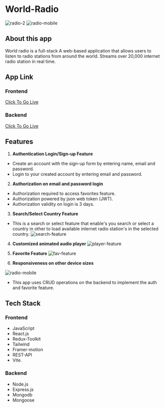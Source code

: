 # World-Radio

![radio-2](https://user-images.githubusercontent.com/104119055/232251744-28a00ff6-1cfe-4c71-86d6-515de1794c4a.jpg)
![radio-mobile](https://user-images.githubusercontent.com/104119055/232251749-25d619ca-2476-48a5-b347-836534dfed0b.jpg)

## About this app

World radio is a full-stack A web-based application that allows users to listen to radio stations from around the world. Streams over 20,000 internet radio station in real time.

## App Link

### Frontend

[Click To Go Live](https://chucksn.github.io/World-Radio/)

### Backend

[Click To Go Live](https://chucksn.github.io/World-Radio/)

## Features

1. **Authentication Login/Sign-up Feature**

- Create an account with the sign-up form by entering name, email and password.
- Login to your created account by entering email and password.

2. **Authorization on email and password login**

- Authorization required to access favorites feature.
- Authorization powered by json web token (JWT).
- Authorization validity on login is 3 days.

3. **Search/Select Country Feature**

- This is a search or select feature that enable's you search or select a country in other to load available internet radio station's in the selected country.
  ![search-feature](https://user-images.githubusercontent.com/104119055/232251826-5509d3e2-f3ec-4f28-844a-3199760ba7cc.jpg)

4. **Customized animated audio player**
   ![player-feature](https://user-images.githubusercontent.com/104119055/232251893-48a3b61c-4524-41f2-b41e-990ff3e500e1.jpg)

5. **Favorite Feature**
   ![fav-feature](https://user-images.githubusercontent.com/104119055/232251929-5f1b5088-4ebd-4793-bbf4-03bd5af2e4db.jpg)

6. **Responsiveness on other device sizes**

![radio-mobile](https://user-images.githubusercontent.com/104119055/232251934-eb6025ac-b1c5-4146-9c29-4e4bfd19e996.jpg)

- This app uses CRUD operations on the backend to implement the auth and favorite feature.

## Tech Stack

### Frontend

- JavaScript
- React.js
- Redux-Toolkit
- Tailwind
- Framer-motion
- REST-API
- Vite.

### Backend

- Node.js
- Express.js
- Mongodb
- Mongoose
